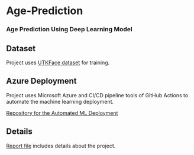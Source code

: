 # Age-Prediction
### Age Prediction Using Deep Learning Model
 
## Dataset
Project uses [UTKFace dataset](https://susanqq.github.io/UTKFace/) for training. 

## Azure Deployment
Project uses Microsoft Azure and CI/CD pipeline tools of GitHub Actions to automate the machine learning deployment.

[Repository for the Automated ML Deployment](https://github.com/sglbl/Automated-ML-Deployment)

## Details
[Report file](https://github.com/sglbl/Age-Prediction/blob/main/report_and_presentations/1801042656_Report.pdf) includes details about the project.
